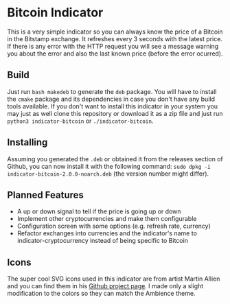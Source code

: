 # Bitcoin Indicator

This is a very simple indicator so you can always know the price of a Bitcoin in the Bitstamp exchange. It refreshes every 3 seconds with the latest price. If there is any error with the HTTP request you will see a message warning you about the error and also the last known price (before the error ocurred).

## Build

Just run `bash makedeb` to generate the `deb` package. You will have to install the `cmake` package and its dependencies in case you don't have any build tools available. If you don't want to install this indicator in your system you may just as well clone this repository or download it as a zip file and just run `python3 indicator-bitcoin` or `./indicator-bitcoin`.

## Installing

Assuming you generated the `.deb` or obtained it from the releases section of Github, you can now install it with the following command: `sudo dpkg -i indicator-bitcoin-2.0.0-noarch.deb` (the version number might differ).

## Planned Features

- A up or down signal to tell if the price is going up or down
- Implement other cryptocurrencies and make them configurable
- Configuration screen with some options (e.g. refresh rate, currency)
- Refactor exchanges into currencies and the indicator's name to indicator-cryptocurrency instead of being specific to Bitcoin

## Icons

The super cool SVG icons used in this indicator are from artist Martin Allien and you can find them in his [Github project page](https://github.com/allienworks/cryptocoins). I made only a slight modification to the colors so they can match the Ambience theme.